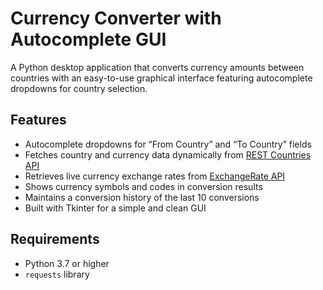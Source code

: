 # Currency Converter with Autocomplete GUI

A Python desktop application that converts currency amounts between countries with an easy-to-use graphical interface featuring autocomplete dropdowns for country selection.

## Features

- Autocomplete dropdowns for “From Country” and “To Country” fields  
- Fetches country and currency data dynamically from [REST Countries API](https://restcountries.com/)  
- Retrieves live currency exchange rates from [ExchangeRate API](https://www.exchangerate-api.com/)  
- Shows currency symbols and codes in conversion results  
- Maintains a conversion history of the last 10 conversions  
- Built with Tkinter for a simple and clean GUI  

## Requirements

- Python 3.7 or higher  
- `requests` library  